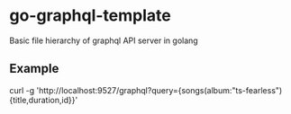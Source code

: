 # go-graphql-template

Basic file hierarchy of graphql API server in golang

## Example

curl -g 'http://localhost:9527/graphql?query={songs(album:"ts-fearless"){title,duration,id}}'
